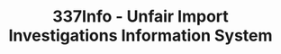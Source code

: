 ---
layout: default
bigquery: https://console.cloud.google.com/bigquery?p=patents-public-data&d=usitc_investigations&page=dataset&project=sheets-management-319211
citation: US International Trade Commission 337Info Unfair Import Investigations Information
  System
contributors: US International Trade Comission
cost: None
description: US International Trade Commission 337Info Unfair Import Investigations
  Information System contains data on investigations done under Section 337. Section
  337 declares the infringement of certain statutory intellectual property rights
  and other forms of unfair competition in import trade to be unlawful practices.
  Most Section 337 investigations involve allegations of patent or registered trademark
  infringement.
documentation: FAQ and tutorial available on the site
last_edit: 04/12/2022, 09:00:51
location: https://pubapps2.usitc.gov/337external/
maintained_by: US International Trade Comission
schema_fields:
- teoIdIssueDate
- actualStartDateEvidHear
- targetDate
- dateComplaintFiled
- ouiiParticipation
- currentStatus
- finalDetNoViolation
- teoReliefGranted
- publication_number
- currentActiveALJ
- docketNo
- cafcAppeals
- finalIdOnViolationDue
- investigationType
- dateCreated
- finalIdOnViolationIssue
- lastUpdated
- respondent
- investigationNo
- issueDateOtherNonFinal
- aljAssigned
- dateOfPublicationFrNotice
- investigationTermDate
- finalDetViolation
- teoIdDueDate
- copyrightNumbers
- scheduledEndDateEvidHear
- id
- patentNumbers
- invUnfairAct
- teoProceedingInvolved
- gcAttorney
- title
- htsNumbers
- ouiiAttorney
- startDateMarkmanHearing
- internalRemand
- patentNumber
- markmanHearing
- actualEndDateEvidHear
- trademarkNumbers
- scheduledStartDateEvidHear
- endDateMarkmanHearing
- complainant
shortname: unfair_import_investigations
tags:
- import
- legal
- trade
timeframe: 2008-2021 (prior to 2008 downloadable as a JSON file)
title: 337Info - Unfair Import Investigations Information System
uuid: 2721f5ec-e599-4890-9265-9706719fc71e
---